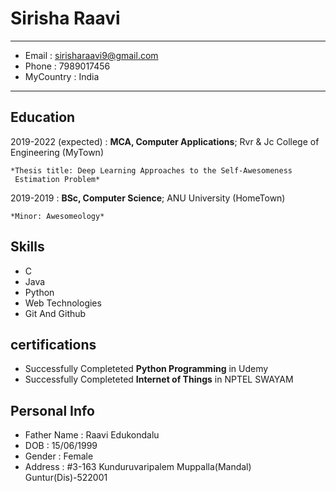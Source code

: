 Sirisha Raavi 
============

-------------------     ----------------------------
- Email              :    sirisharaavi9@gmail.com
- Phone              :    7989017456
- MyCountry          :    India        
-------------------     ----------------------------

Education
---------

2019-2022 (expected)
:   **MCA, Computer Applications**; Rvr & Jc College of Engineering (MyTown)

    *Thesis title: Deep Learning Approaches to the Self-Awesomeness
     Estimation Problem*

2019-2019
:   **BSc, Computer Science**; ANU University (HomeTown)

    *Minor: Awesomeology*


Skills
--------------------

- C
- Java
- Python
- Web Technologies
- Git And Github

certifications
--------------------

- Successfully Completeted **Python Programming** in Udemy
- Successfully Completeted **Internet of Things** in NPTEL SWAYAM

Personal Info
--------------------

- Father Name      :      Raavi Edukondalu
- DOB              :      15/06/1999
- Gender           :      Female
- Address          :      #3-163
                        Kunduruvaripalem
                        Muppalla(Mandal)
                        Guntur(Dis)-522001

                        

